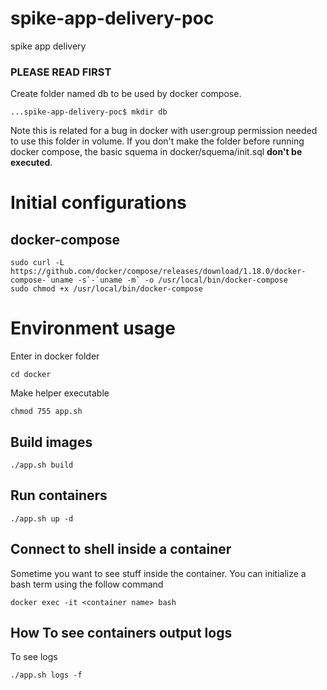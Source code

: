 # spike-app-delivery-poc
spike app delivery


### <strong>PLEASE READ FIRST</strong>

Create folder named db to be used by docker compose.
```console
...spike-app-delivery-poc$ mkdir db
```
Note this is related for a bug in docker with user:group permission needed to use this folder in volume.
If you don't make the folder before running docker compose, the basic squema in docker/squema/init.sql <strong>don't be executed</strong>.

# Initial configurations

## docker-compose
```
sudo curl -L https://github.com/docker/compose/releases/download/1.18.0/docker-compose-`uname -s`-`uname -m` -o /usr/local/bin/docker-compose
sudo chmod +x /usr/local/bin/docker-compose
```

# Environment usage

Enter in docker folder

```
cd docker
```

Make helper executable

```
chmod 755 app.sh
```

## Build images

```
./app.sh build
```

## Run containers

```
./app.sh up -d
```

## Connect to shell inside a container

Sometime you want to see stuff inside the container. You can initialize a bash term using the follow command

```
docker exec -it <container name> bash
```

## How To see containers output logs

To see logs
```
./app.sh logs -f
```
